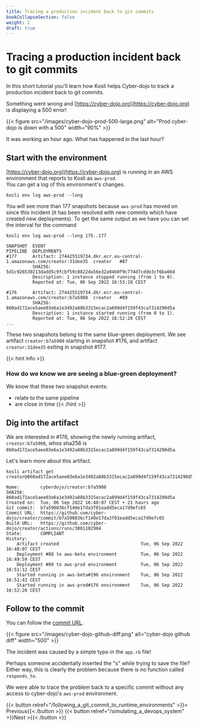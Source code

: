 ```yaml
---
title: Tracing a production incident back to git commits
bookCollapseSection: false
weight: 2
draft: true
---
```


<!-- Add Easter-eggs comments? -->

<!-- Check for inconsistent use of we/you -->

# Tracing a production incident back to git commits

<!-- In the previous tutorial we said "5 minute tutorial" -->

In this short tutorial you'll learn how Kosli helps Cyber-dojo to track a production incident back to git commits.

Something went wrong and [https://cyber-dojo.org](https://cyber-dojo.org) is displaying a 500 error! 

{{< figure src="/images/cyber-dojo-prod-500-large.png" alt="Prod cyber-dojo is down with a 500" width="90%" >}}

It was working an hour ago. What has happened in the last hour?

## Start with the environment

[https://cyber-dojo.org](https://cyber-dojo.org) is running in an AWS environment
that reports to Kosli as `aws-prod`.  
You can get a log of this environment's changes.

```shell {.command}
kosli env log aws-prod --long
```

You will see more than 177 snapshots because 
`aws-prod` has moved on since this incident (it has been resolved with new 
commits which have created new deployments). To get the same output as we have
you can set the interval for the command
```shell {.command}
kosli env log aws-prod --long 175..177
```

```plaintext {.light-console}
SNAPSHOT  EVENT                                                                      PIPELINE  DEPLOYMENTS
#177      Artifact: 274425519734.dkr.ecr.eu-central-1.amazonaws.com/creator:31dee35  creator   #87 
          SHA256: 5d1c926530213dadd5c9fcbf59c8822da56e32a04b0f9c774d7cdde3cf6ba66d             
          Description: 1 instance stopped running (from 1 to 0).                               
          Reported at: Tue, 06 Sep 2022 16:53:28 CEST                                          
                                                                                               
#176      Artifact: 274425519734.dkr.ecr.eu-central-1.amazonaws.com/creator:b7a5908  creator   #89 
          SHA256: 860ad172ace5aee03e6a1e3492a88b3315ecac2a899d4f159f43ca7314290d5a             
          Description: 1 instance started running (from 0 to 1).                               
          Reported at: Tue, 06 Sep 2022 16:52:28 CEST
...
```

These two snapshots belong to the same blue-green deployment.
We see artifact `creator:b7a5908` starting in snapshot #176, and artifact
`creator:31dee35` exiting in snapshot #177.

{{< hint info >}}
### How do we know we are seeing a blue-green deployment?
We know that these two snapshot events:
- relate to the same pipeline
- are close in time
{{< /hint >}}

## Dig into the artifact

We are interested in #176, showing the newly running artifact, `creator:b7a5908`,
whos sha256 is `860ad172ace5aee03e6a1e3492a88b3315ecac2a899d4f159f43ca7314290d5a`.

Let's learn more about this artifact.

```shell {.command}
kosli artifact get creator@860ad172ace5aee03e6a1e3492a88b3315ecac2a899d4f159f43ca7314290d5a
```

```plaintext {.light-console}
Name:        cyberdojo/creator:b7a5908
SHA256:      860ad172ace5aee03e6a1e3492a88b3315ecac2a899d4f159f43ca7314290d5a
Created on:  Tue, 06 Sep 2022 16:48:07 CEST • 21 hours ago
Git commit:  b7a590836cf140e17da3f01eadd5eca17d9efc65
Commit URL:  https://github.com/cyber-dojo/creator/commit/b7a590836cf140e17da3f01eadd5eca17d9efc65
Build URL:   https://github.com/cyber-dojo/creator/actions/runs/3001102984
State:       COMPLIANT
History:  
    Artifact created                               Tue, 06 Sep 2022 16:48:07 CEST
    Deployment #88 to aws-beta environment         Tue, 06 Sep 2022 16:49:59 CEST
    Deployment #89 to aws-prod environment         Tue, 06 Sep 2022 16:51:12 CEST
    Started running in aws-beta#196 environment    Tue, 06 Sep 2022 16:51:42 CEST
    Started running in aws-prod#176 environment    Tue, 06 Sep 2022 16:52:28 CEST
```

## Follow to the commit

You can follow the [commit URL](https://github.com/cyber-dojo/creator/commit/b7a590836cf140e17da3f01eadd5eca17d9efc65).

<!-- This png file shows the commit message (at the top)
     "See an error get deployed right through to prod"
     Ooops. We should probably take another screen shot without this
-->

{{< figure src="/images/cyber-dojo-github-diff.png" alt="cyber-dojo github diff" width="500" >}}

The incident was caused by a simple typo in the `app.rb` file!

Perhaps someone accidentally inserted the "s" while trying to save the file?
Either way, this is clearly the problem because there is no function called `responds_to`.

We were able to trace the problem back to a specific commit without any access to cyber-dojo's `aws-prod` environment.

{{< button relref="/following_a_git_commit_to_runtime_environments" >}}< Previous{{< /button >}}
{{< button relref="/simulating_a_devops_system" >}}Next >{{< /button >}}

<!-- 
This we would like to show the users:
- Kosli gives developers without access to production environment information about what is running.
- Detect that a new "bit-coin miner" is running in your environment. Rogue artifact detection.
- Kosli can show that a deployment is reported, but artifact didn't start. Find this in artifact view.
- Kosli can show that an artifact started, but no deployment was reported for it.
- Detect an artifact that is missing evidence is running in an environment
- Do we want to mention the whole env being compliant?
- Commit makes the server stop working. Use kosli env diff to find out what artifact changed.
It would be good if we had two versions of env where there are several artifacts that change.
(with easter egg)

(- Find out when/where a given commit is running.)

- See what software is/was running where which is useful in debugging.
  I detect from the web page that there is something wrong with 'saver'. I then want to know
  which version of 'saver' is running now. I want to know what git commit is running.
- List which version of 'saver' is running across all environments.

- We see that beta.cyberdojo.org is not working as expected, but prod is still OK. We do a kosli env diff and
  kosli env log to find out what services has changed.

- Change of K8S infrastructure broke both cyber dojo environments. The fix was to manually change 3 of the
  services on prod. Beta was not fixed and was down for a long period. We might not be able to detect this.

Problems:
- Not every commit generates an artifact. If you only build after 10 commits then 9 will not
be visible.

Things we can do later:
- Find which artifact this "unknown commit" is part of. So we need the git history.
- Kosli can show that an older deployment is running than that is declared. roll-back

 -->